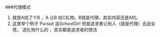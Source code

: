 ###代理模式 
1. 就是A找了个B ，A 让B 给C礼物。B就是代理，其实内容还是A的。
2. 这里举个例子 Pursuit 追SchoolGirl 但是追求者让别人（就是代理）去追女孩，
送礼物什么的 ，其实都是追求者的想法